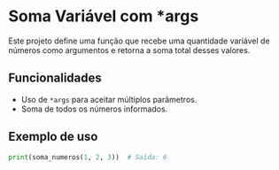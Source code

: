 # Soma Variável com *args

Este projeto define uma função que recebe uma quantidade variável de números como argumentos e retorna a soma total desses valores.

## Funcionalidades
- Uso de `*args` para aceitar múltiplos parâmetros.
- Soma de todos os números informados.

## Exemplo de uso
```python
print(soma_numeros(1, 2, 3))  # Saída: 6
```